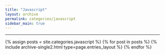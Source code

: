 ```yaml
---
title: "Javascript"
layout: archive
permalink: categories/javascript
sidebar_main: true
---
```

<!-- 공백이 포함되어 있는 카테고리 이름의 경우 site.categories['a b c'] 이런식으로! -->
***
{% assign posts = site.categories.javascript %}
{% for post in posts %} {% include archive-single2.html type=page.entries_layout %} {% endfor %}